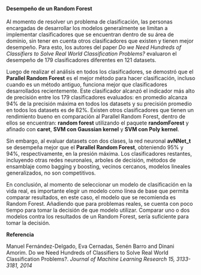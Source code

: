 #### Desempeño de un Random Forest

Al momento de resolver un problema de clasificación, las personas encargadas de desarrollar los modelos generalmente se limitan a implementar clasificadores que se encuentran dentro de su área de dominio, sin tener en cuenta otros clasificadores que existen y tienen mejor desempeño. Para esto, los autores del paper *Do we Need Hundreds of Classifiers to Solve Real World Classification Problems?* evaluaron el desempeño de 179 clasificadores diferentes en 121 datasets.

Luego de realizar el análisis en todos los clasificadores, se demostró que el **Parallel Random Forest** es el mejor método para hacer clasificación, incluso cuando es un método antiguo, funciona mejor que clasificadores desarrollados recientemente. Este clasificador alcanzó el indicador más alto de precisión entre los 179 clasificadores evaluados: en promedio alcanza 94% de la precisión máxima en todos los datasets y su precisión promedio en todos los datasets es de 82%. Existen otros clasificadores que tienen un rendimiento bueno en comparación al Parallel Random Forest, dentro de ellos se encuentran: **random forest** utilizando el paquete **randomForest** y afinado con **caret**, **SVM con Gaussian kernel** y **SVM con Poly kernel**.

Sin embargo, al evaluar datasets con dos clases, la red neuronal **avNNet_t** se desempeña mejor que el **Parallel Random Forest**, obteniendo 95% y 94%, respectivamente, en la presión máxima. Los clasificadores restantes, incluyendo otras redes neuronales, arboles de decisión, métodos de ensamblaje como bagging y boosting, vecinos cercanos, modelos lineales generalizados, no son competitivos.

En conclusión, al momento de seleccionar un modelo de clasificación en la vida real, es importante elegir un modelo como línea de base que permita comparar resultados, en este caso, el modelo que se recomienda es Random Forest. Añadiendo que para problemas reales, se cuenta con poco tiempo para tomar la decisión de que modelo utilizar. Comparar uno o dos modelos contra los resultados de un Random Forest, sería suficiente para tomar la decisión. 

**Referencia**

Manuel Fernández-Delgado, Eva Cernadas, Senén Barro and Dinani Amorim. Do we Need Hundreds of Classifiers to Solve Real World Classification Problems?. *Journal of Machine Learning Research 15, 3133-3181, 2014*
